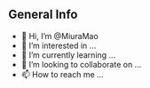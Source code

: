 ## General Info   
- 👋 Hi, I’m @MiuraMao   
- 👀 I’m interested in ...   
- 🌱 I’m currently learning ...   
- 💞️ I’m looking to collaborate on ...   
- 📫 How to reach me ...   

<!---
MiuraMao/MiuraMao is a ✨ special ✨ repository because its `README.md` (this file) appears on your GitHub profile.
You can click the Preview link to take a look at your changes.
--->
